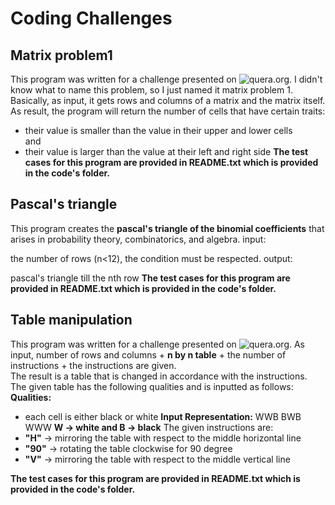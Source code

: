 # Coding Challenges  

## Matrix problem1  

This program was written for a challenge presented on ![quera.org](https://quera.org/). I didn't know what to name this problem, so I just named it matrix problem 1. Basically, as input, it gets rows and columns of a matrix and the matrix itself. As result, the program will return the number of cells that have certain traits:
- their value is smaller than the value in their upper and lower cells  
and 
- their value is larger than the value at their left and right side
**The test cases for this program are provided in README.txt which is provided in the code's folder.**
## Pascal's triangle  

This program creates the **pascal's triangle of the binomial coefficients** that arises in probability theory, combinatorics, and algebra.
input:  

the number of rows (n<12), the condition must be respected.
output:  

pascal's triangle till the nth row
**The test cases for this program are provided in README.txt which is provided in the code's folder.**
## Table manipulation  

This program was written for a challenge presented on ![quera.org](https://quera.org/). As input, number of rows and columns + **n by n table** + the number of instructions + the instructions are given.  
The result is a table that is changed in accordance with the instructions.
The given table has the following qualities and is inputted as follows:
**Qualities:**
- each cell is either black or white
**Input Representation:**
WWB
BWB
WWW
**W -> white   and    B -> black**
The given instructions are:
- **"H"** -> mirroring the table with respect to the middle horizontal line
- **"90"** -> rotating the table clockwise for 90 degree
- **"V"** -> mirroring the table with respect to the middle vertical line

**The test cases for this program are provided in README.txt which is provided in the code's folder.**

